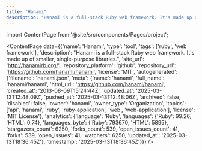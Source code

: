```yaml
---
title: "Hanami"
description: "Hanami is a full-stack Ruby web framework. It's made up of smaller, single-purpose libraries."
---
```

import ContentPage from '@site/src/components/Pages/project';

<ContentPage
    data={{'name': 'Hanami', 'type': 'tool', 'tags': ['ruby', 'web framework'], 'description': "Hanami is a full-stack Ruby web framework. It's made up of smaller, single-purpose libraries.", 'site_url': 'http://hanamirb.org/', 'repository_platform': 'github', 'repository_url': 'https://github.com/hanami/hanami', 'license': 'MIT', 'autogenerated': {'filename': 'hanami.json', 'meta': {'name': 'hanami', 'full_name': 'hanami/hanami', 'html_url': 'https://github.com/hanami/hanami', 'created_at': '2013-08-09T15:24:44Z', 'updated_at': '2025-03-13T12:48:09Z', 'pushed_at': '2025-03-13T12:48:06Z', 'archived': false, 'disabled': false, 'owner': 'hanami', 'owner_type': 'Organization', 'topics': ['api', 'hanami', 'ruby', 'ruby-application', 'web', 'web-application'], 'license': 'MIT License'}, 'analytics': {'language': 'Ruby', 'languages': {'Ruby': 99.26, 'HTML': 0.74}, 'languages_byte': {'Ruby': 793670, 'HTML': 5895}, 'stargazers_count': 6250, 'forks_count': 539, 'open_issues_count': 41, 'forks': 539, 'open_issues': 41, 'watchers': 6250, 'updated_at': '2025-03-13T18:36:45Z'}, 'timestamp': '2025-03-13T18:36:45Z'}}}
/>
